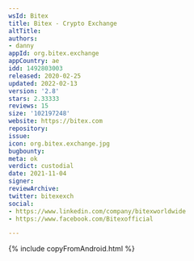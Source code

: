 ```yaml
---
wsId: Bitex
title: Bitex - Crypto Exchange
altTitle: 
authors:
- danny
appId: org.bitex.exchange
appCountry: ae
idd: 1492803003
released: 2020-02-25
updated: 2022-02-13
version: '2.8'
stars: 2.33333
reviews: 15
size: '102197248'
website: https://bitex.com
repository: 
issue: 
icon: org.bitex.exchange.jpg
bugbounty: 
meta: ok
verdict: custodial
date: 2021-11-04
signer: 
reviewArchive: 
twitter: bitexexch
social:
- https://www.linkedin.com/company/bitexworldwide
- https://www.facebook.com/Bitexofficial

---
```


{% include copyFromAndroid.html %}
